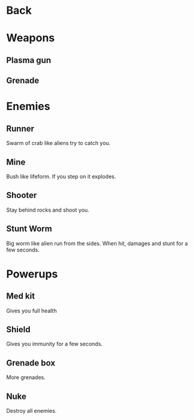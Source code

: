 # Back

# Weapons

## Plasma gun

## Grenade

# Enemies

## Runner
Swarm of crab like aliens try to catch you.

## Mine
Bush like lifeform. If you step on it explodes.

## Shooter
Stay behind rocks and shoot you.

## Stunt Worm
Big worm like alien run from the sides. When hit, damages and stunt for a few seconds.

# Powerups

## Med kit
Gives you full health

## Shield
Gives you immunity for a few seconds.

## Grenade box
More grenades.

## Nuke
Destroy all enemies.
